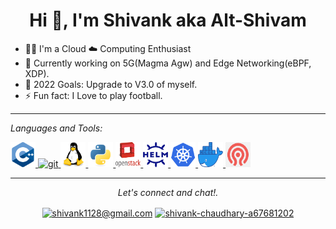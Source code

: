 
<h1 align="center">Hi 👋, I'm Shivank aka Alt-Shivam </h1>

- 👨‍💻 I'm a Cloud ☁️ Computing Enthusiast
- 🌱 Currently working on 5G(Magma Agw) and Edge Networking(eBPF, XDP). 
- 🥅 2022 Goals: Upgrade to V3.0 of myself.
- ⚡ Fun fact: I Love to play football.


<hr>
<p align="left">
  <i>Languages and Tools:</i>
<p align="left"> <a href="http://www.cplusplus.com/" target="_blank"> <img src="https://raw.githubusercontent.com/devicons/devicon/master/icons/cplusplus/cplusplus-original.svg" alt="c++" width="40" height="40"/> </a> <a href="https://git-scm.com/" target="_blank"> <img src="https://www.vectorlogo.zone/logos/git-scm/git-scm-icon.svg" alt="git" width="40" height="40"/> </a> <a href="https://www.linux.org/" target="_blank"> <img src="https://raw.githubusercontent.com/devicons/devicon/master/icons/linux/linux-original.svg" alt="linux" width="40" height="40"/> </a> <a href="https://www.python.org" target="_blank"> <img src="https://raw.githubusercontent.com/devicons/devicon/master/icons/python/python-original.svg" alt="python" width="40" height="40"/> </a> <a href="https://www.openstack.org/" target="_blank"> <img src="https://github.com/Alt-Shivam/Alt-Shivam/blob/main/openstack-1-logo-svg-vector.svg" alt="OpenStack" width="40" height="40"/> </a> <a href="https://helm.sh/" target="_blank"> <img src="https://github.com/Alt-Shivam/Alt-Shivam/blob/main/helm.svg" alt="Helm v3" width="40" height="40"/> </a> <a href="https://kubernetes.io/" target="_blank"> <img src="https://github.com/Alt-Shivam/Alt-Shivam/blob/main/58480a44cef1014c0b5e4917.png" alt="Kubernetes" width="40" height="40"/> </a> <a href="https://www.docker.com/" target="_blank"> <img src="https://github.com/Alt-Shivam/Alt-Shivam/blob/main/Moby-logo.png" alt="Docker" width="40" height="40"/> </a> <a href="https://ceph.io/en/" target="_blank"> <img src="https://github.com/Alt-Shivam/Alt-Shivam/blob/main/ceph.png" alt="Ceph" width="40" height="40"/> </a> </p> </p>
<hr>
<p align="center">
  <i>Let's connect and chat!.</i>
<p align="center">
<a href="mailto: shivank1128@gmail.com" target="blank"><img align="center" src="https://www.vectorlogo.zone/logos/gmail/gmail-icon.svg" alt="shivank1128@gmail.com" height="34" width="42" /></a>  
<a href="https://www.linkedin.com/in/shivank-chaudhary-a67681202/" target="blank"><img align="center" src="https://www.vectorlogo.zone/logos/linkedin/linkedin-icon.svg" alt="shivank-chaudhary-a67681202" height="30" width="40" /></a>
</p>

